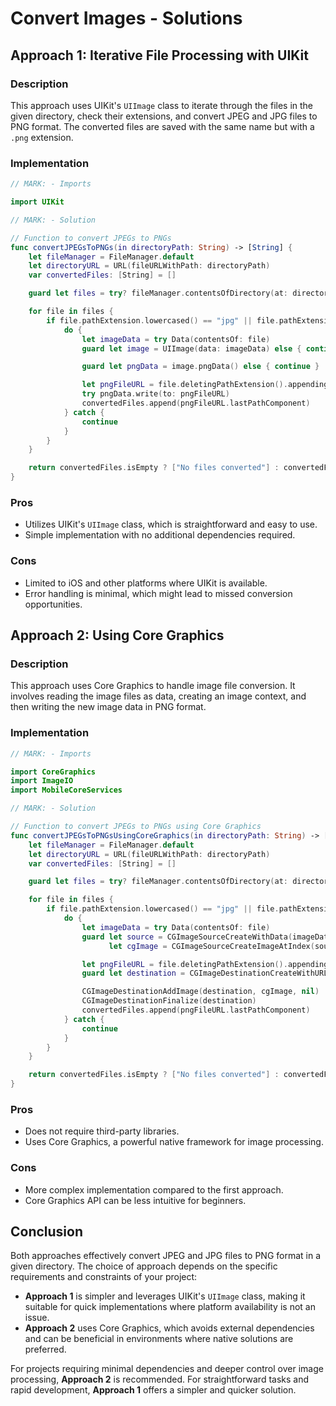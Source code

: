# Convert Images - Solutions

## Approach 1: Iterative File Processing with UIKit
### Description
This approach uses UIKit's `UIImage` class to iterate through the files in the given directory, check their extensions, and convert JPEG and JPG files to PNG format. The converted files are saved with the same name but with a `.png` extension.

### Implementation

```swift
// MARK: - Imports

import UIKit

// MARK: - Solution

// Function to convert JPEGs to PNGs
func convertJPEGsToPNGs(in directoryPath: String) -> [String] {
    let fileManager = FileManager.default
    let directoryURL = URL(fileURLWithPath: directoryPath)
    var convertedFiles: [String] = []

    guard let files = try? fileManager.contentsOfDirectory(at: directoryURL, includingPropertiesForKeys: nil) else { return ["Invalid directory path"] }

    for file in files {
        if file.pathExtension.lowercased() == "jpg" || file.pathExtension.lowercased() == "jpeg" {
            do {
                let imageData = try Data(contentsOf: file)
                guard let image = UIImage(data: imageData) else { continue }

                guard let pngData = image.pngData() else { continue }

                let pngFileURL = file.deletingPathExtension().appendingPathExtension("png")
                try pngData.write(to: pngFileURL)
                convertedFiles.append(pngFileURL.lastPathComponent)
            } catch {
                continue
            }
        }
    }

    return convertedFiles.isEmpty ? ["No files converted"] : convertedFiles
}
```

### Pros
- Utilizes UIKit's `UIImage` class, which is straightforward and easy to use.
- Simple implementation with no additional dependencies required.

### Cons
- Limited to iOS and other platforms where UIKit is available.
- Error handling is minimal, which might lead to missed conversion opportunities.

## Approach 2: Using Core Graphics
### Description
This approach uses Core Graphics to handle image file conversion. It involves reading the image files as data, creating an image context, and then writing the new image data in PNG format.

### Implementation

```swift
// MARK: - Imports

import CoreGraphics
import ImageIO
import MobileCoreServices

// MARK: - Solution

// Function to convert JPEGs to PNGs using Core Graphics
func convertJPEGsToPNGsUsingCoreGraphics(in directoryPath: String) -> [String] {
    let fileManager = FileManager.default
    let directoryURL = URL(fileURLWithPath: directoryPath)
    var convertedFiles: [String] = []

    guard let files = try? fileManager.contentsOfDirectory(at: directoryURL, includingPropertiesForKeys: nil) else { return ["Invalid directory path"] }

    for file in files {
        if file.pathExtension.lowercased() == "jpg" || file.pathExtension.lowercased() == "jpeg" {
            do {
                let imageData = try Data(contentsOf: file)
                guard let source = CGImageSourceCreateWithData(imageData as CFData, nil),
                      let cgImage = CGImageSourceCreateImageAtIndex(source, 0, nil) else { continue }

                let pngFileURL = file.deletingPathExtension().appendingPathExtension("png")
                guard let destination = CGImageDestinationCreateWithURL(pngFileURL as CFURL, kUTTypePNG, 1, nil) else { continue }

                CGImageDestinationAddImage(destination, cgImage, nil)
                CGImageDestinationFinalize(destination)
                convertedFiles.append(pngFileURL.lastPathComponent)
            } catch {
                continue
            }
        }
    }

    return convertedFiles.isEmpty ? ["No files converted"] : convertedFiles
}
```

### Pros
- Does not require third-party libraries.
- Uses Core Graphics, a powerful native framework for image processing.

### Cons
- More complex implementation compared to the first approach.
- Core Graphics API can be less intuitive for beginners.

## Conclusion
Both approaches effectively convert JPEG and JPG files to PNG format in a given directory. The choice of approach depends on the specific requirements and constraints of your project:

- **Approach 1** is simpler and leverages UIKit's `UIImage` class, making it suitable for quick implementations where platform availability is not an issue.
- **Approach 2** uses Core Graphics, which avoids external dependencies and can be beneficial in environments where native solutions are preferred.

For projects requiring minimal dependencies and deeper control over image processing, **Approach 2** is recommended. For straightforward tasks and rapid development, **Approach 1** offers a simpler and quicker solution.
